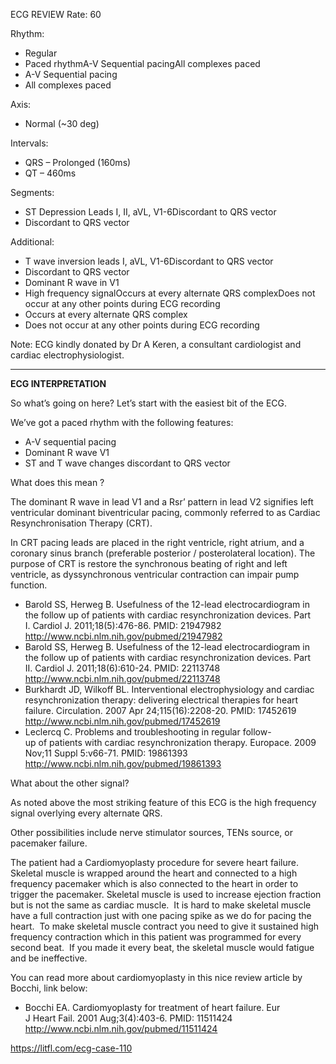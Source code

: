ECG REVIEW
Rate: 60 

Rhythm:
* Regular 
* Paced rhythmA-V Sequential pacingAll complexes paced 
* A-V Sequential pacing 
* All complexes paced 

Axis:
* Normal (~30 deg) 

Intervals:
* QRS – Prolonged (160ms) 
* QT – 460ms 

Segments:
* ST Depression Leads I, II, aVL, V1-6Discordant to QRS vector 
* Discordant to QRS vector 

Additional:
* T wave inversion leads I, aVL, V1-6Discordant to QRS vector 
* Discordant to QRS vector 
* Dominant R wave in V1 
* High frequency signalOccurs at every alternate QRS complexDoes not occur at any other points during ECG recording 
* Occurs at every alternate QRS complex 
* Does not occur at any other points during ECG recording 

Note: ECG kindly donated by Dr A Keren, a consultant cardiologist and cardiac electrophysiologist.

---------------

**ECG INTERPRETATION**


So what’s going on here?
Let’s start with the easiest bit of the ECG. 

We’ve got a paced rhythm with the following features:
* A-V sequential pacing 
* Dominant R wave V1 
* ST and T wave changes discordant to QRS vector 

What does this mean ?

The dominant R wave in lead V1 and a Rsr’ pattern in lead V2 signifies left ventricular dominant biventricular pacing, commonly referred to as Cardiac Resynchronisation Therapy (CRT).

In CRT pacing leads are placed in the right ventricle, right atrium, and a coronary sinus branch (preferable posterior / posterolateral location). The purpose of CRT is restore the synchronous beating of right and left ventricle, as dyssynchronous ventricular contraction can impair pump function.
* Barold SS, Herweg B. Usefulness of the 12-lead electrocardiogram in the follow up of patients with cardiac resynchronization devices. Part I. Cardiol J. 2011;18(5):476-86. PMID: 21947982   <http://www.ncbi.nlm.nih.gov/pubmed/21947982>
* Barold SS, Herweg B. Usefulness of the 12-lead electrocardiogram in the follow up of patients with cardiac resynchronization devices. Part II. Cardiol J. 2011;18(6):610-24. PMID: 22113748 <http://www.ncbi.nlm.nih.gov/pubmed/22113748>
* Burkhardt JD, Wilkoff BL. Interventional electrophysiology and cardiac resynchronization therapy: delivering electrical therapies for heart failure. Circulation. 2007 Apr 24;115(16):2208-20. PMID: 17452619  <http://www.ncbi.nlm.nih.gov/pubmed/17452619>
* Leclercq C. Problems and troubleshooting in regular follow-up of patients with cardiac resynchronization therapy. Europace. 2009 Nov;11 Suppl 5:v66-71. PMID: 19861393 <http://www.ncbi.nlm.nih.gov/pubmed/19861393>

What about the other signal?

As noted above the most striking feature of this ECG is the high frequency signal overlying every alternate QRS. 

Other possibilities include nerve stimulator sources, TENs source, or pacemaker failure.

The patient had a Cardiomyoplasty procedure for severe heart failure. Skeletal muscle is wrapped around the heart and connected to a high frequency pacemaker which is also connected to the heart in order to trigger the pacemaker. Skeletal muscle is used to increase ejection fraction but is not the same as cardiac muscle.  It is hard to make skeletal muscle have a full contraction just with one pacing spike as we do for pacing the heart.  To make skeletal muscle contract you need to give it sustained high frequency contraction which in this patient was programmed for every second beat.  If you made it every beat, the skeletal muscle would fatigue and be ineffective.

You can read more about cardiomyoplasty in this nice review article by Bocchi, link below:
* Bocchi EA. Cardiomyoplasty for treatment of heart failure. Eur J Heart Fail. 2001 Aug;3(4):403-6. PMID: 11511424 <http://www.ncbi.nlm.nih.gov/pubmed/11511424>

<https://litfl.com/ecg-case-110>